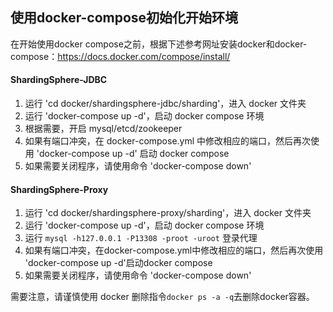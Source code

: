## 使用docker-compose初始化开始环境

在开始使用docker compose之前，根据下述参考网址安装docker和docker-compose：https://docs.docker.com/compose/install/

#### ShardingSphere-JDBC

1. 运行 'cd docker/shardingsphere-jdbc/sharding'，进入 docker 文件夹
2. 运行 'docker-compose up -d'，启动 docker compose 环境
3. 根据需要，开启 mysql/etcd/zookeeper
4. 如果有端口冲突，在 docker-compose.yml 中修改相应的端口，然后再次使用 'docker-compose up -d' 启动 docker compose
5. 如果需要关闭程序，请使用命令 'docker-compose down'

#### ShardingSphere-Proxy

1. 运行 'cd docker/shardingsphere-proxy/sharding'，进入 docker 文件夹
2. 运行 'docker-compose up -d'，启动 docker compose 环境
3. 运行 `mysql -h127.0.0.1 -P13308 -proot -uroot` 登录代理
4. 如果有端口冲突，在docker-compose.yml中修改相应的端口，然后再次使用 'docker-compose up -d'启动docker compose
5. 如果需要关闭程序，请使用命令 'docker-compose down'

需要注意，请谨慎使用 docker 删除指令`docker ps -a -q`去删除docker容器。
